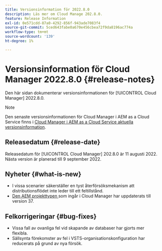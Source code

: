 ```yaml
---
title: Versionsinformation för 2022.8.0
description: Läs mer om Cloud Manage 202.8.0.
feature: Release Information
exl-id: 0e571cdd-87a0-4292-856f-943ade7083f4
source-git-commit: 5ced643fabe0a670e456cbea72f9da8196ac774a
workflow-type: tm+mt
source-wordcount: '139'
ht-degree: 1%

---
```


# Versionsinformation för Cloud Manager 2022.8.0 {#release-notes}

Den här sidan dokumenterar versionsinformationen för [!UICONTROL Cloud Manager] 2022.8.0.

>[!NOTE]
>
>Den senaste versionsinformationen för Cloud Manager i AEM as a Cloud Service finns i [Cloud Manager i AEM as a Cloud Service aktuella versionsinformation](https://experienceleague.adobe.com/en/docs/experience-manager-cloud-service/content/release-notes/cloud-manager/current).

## Releasedatum {#release-date}

Releasedatum för [!UICONTROL Cloud Manager] 202.8.0 är 11 augusti 2022. Nästa version är planerad till 9 september 2022.

## Nyheter {#what-is-new}

* I vissa scenarier säkerställer en tyst återförsöksmekanism att distributionsflödet inte leder till ett feltillstånd.
* [Den AEM projekttypen ](https://experienceleague.adobe.com/en/docs/experience-manager-core-components/using/developing/archetype/overview) som ingår i Cloud Manager har uppdaterats till version 37.

## Felkorrigeringar {#bug-fixes}

* Vissa fall av ovanliga fel vid skapande av databaser har gjorts mer flexibla.
* Sällsynta förekomster av fel i VSTS-organisationskonfiguration har reducerats på grund av nya försök.
